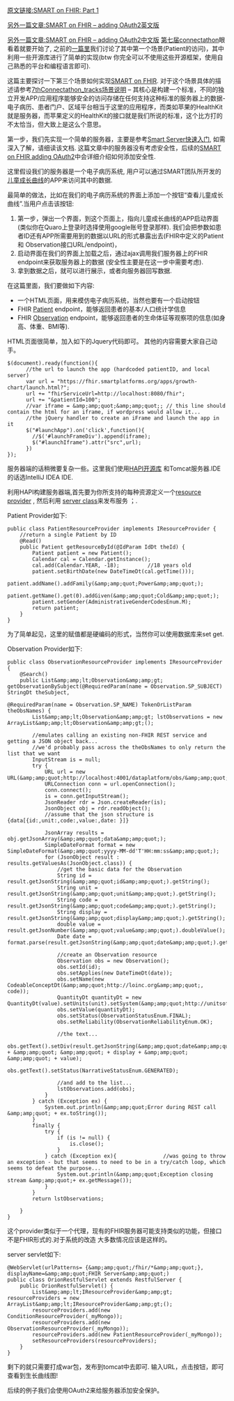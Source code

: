 [原文链接:SMART on FHIR: Part 1](http://fhirblog.com/2014/08/02/smart-on-fhir-part-1)

[另外一篇文章:SMART on FHIR – adding OAuth2英文版](http://fhirblog.com/2014/08/12/smart-on-fhir-adding-oauth2)

[另外一篇文章:SMART on FHIR – adding OAuth2中文版](SMART_on_FHIR_adding_OAuth2.md)
[第七届connectathon](http://wiki.hl7.org/index.php?title=FHIR_Connectathon_7 "FHIR_Connectathon_7")眼看着就要开始了, 之前的[一篇里](FHIR_Connectathon7_for_Java_Dummies.md)我们讨论了其中第一个场景(Patient的访问)，其中利用一些开源库进行了简单的实现(btw 你完全可以不使用这些开源框架，使用自己熟悉的平台和编程语言即可).

这篇主要探讨一下第三个场景如何实现[SMART on FHIR](http://wiki.hl7.org/index.php?title=FHIR_Connectathon_7#Track_3_-_SMART_on_FHIR "FHIR_Connectathon_7#Track_3_-_SMART_on_FHIR"). 对于这个场景具体的描述请参考[7thConnectathon_tracks场景说明](7thConnectathon_tracks.md) – 其核心是构建一个标准，不同的独立开发APP/应用程序能够安全的访问存储在任何支持这种标准的服务器上的数据-电子病历、患者门户、区域平台相当于这里的应用程序，而类如苹果的HealthKit就是服务器，而苹果定义的HealthKit的接口就是我们所说的标准，这个比方打的不太恰当，但大致上是这么个意思。



第一步，我们先实现一个简单的服务器，主要是参考[Smart Server快速入门](http://docs.smartplatforms.org/tutorials/server-quick-start/), 如需深入了解，请细读该文档. 这篇文章中的服务器没有考虑安全性，后续的[SMART on FHIR adding OAuth2](SMART_on_FHIR_adding_OAuth2.md)中会详细介绍如何添加安全性.

这里假设我们的服务器是一个电子病历系统, 用户可以通过SMART团队所开发的[儿童成长曲线](https://fhir.smartplatforms.org/apps/growth-chart/launch.html?fhirServiceUrl=https://fhir-open-api.smartplatforms.org&amp;patientId=1482713)的APP来访问其中的数据.

最简单的做法，比如在我们的电子病历系统的界面上添加一个按钮“查看儿童成长曲线”.当用户点击该按钮:

1.  第一步，弹出一个界面，到这个页面上，指向儿童成长曲线的APP启动界面(类似你在Quaro上登录时选择使用google账号登录那样). 我们会把参数如患者ID还有APP所需要用到的数据以URL的形式暴露出去(FHIR中定义的Patient 和 Observation接口URL/endpoint)，
2.  启动界面在我们的界面上加载之后，通过ajax调用我们服务器上的FHIR endpoint来获取服务器上的数据 (安全性主要是在这一步中需要考虑).
3.  拿到数据之后，就可以进行展示，或者向服务器回写数据.

在这篇里面，我们要做如下内容:

*   一个HTML页面，用来模仿电子病历系统，当然也要有一个启动按钮
*   FHIR [Patient](http://www.hl7.org/implement/standards/fhir/patient.html) endpoint，能够返回患者的基本/人口统计学信息
*   FHIR [Observation](http://www.hl7.org/implement/standards/fhir/observation.html) endpoint，能够返回患者的生命体征等观察项的信息(如身高、体重、BMI等).

HTML页面很简单，加入如下的Jquery代码即可。 其他的内容需要大家自己动手。



	$(document).ready(function(){
	      //the url to launch the app (hardcoded patientID, and local server)
	      var url = "https://fhir.smartplatforms.org/apps/growth-chart/launch.html?";
	      url += "fhirServiceUrl=http://localhost:8080/fhir";
	      url += "&patientId=100";
	      //var iframe = &amp;amp;quot;&amp;amp;quot;; // this line should contain the html for an iframe, if wordpress would allow it...
	      //the jQuery handler to create an iFrame and launch the app in it
	      $("#launchApp").on('click',function(){
	        //$('#launchFrameDiv').append(iframe);
	        $("#launchIframe").attr("src",url);
	      })
	});



服务器端的话稍微要复杂一些。这里我们使用[HAPI开源库](http://jamesagnew.github.io/hapi-fhir/) 和Tomcat服务器.IDE的话选IntelliJ IDEA IDE.

利用HAPI构建服务器端,首先要为你所支持的每种资源定义一个[resource provider](http://jamesagnew.github.io/hapi-fhir/doc_rest_server.html#Defining_Resource_Providers) , 然后利用 [server class](http://jamesagnew.github.io/hapi-fhir/doc_rest_server.html#Create_a_Server)来发布服务 ；.

Patient Provider如下:

	public class PatientResourceProvider implements IResourceProvider {
	    //return a single Patient by ID
	    @Read()
	    public Patient getResourceById(@IdParam IdDt theId) {
	        Patient patient = new Patient();
	        Calendar cal = Calendar.getInstance();
	        cal.add(Calendar.YEAR, -18);         //18 years old
	        patient.setBirthDate(new DateTimeDt(cal.getTime()));
	        patient.addName().addFamily(&amp;amp;quot;Power&amp;amp;quot;);
	        patient.getName().get(0).addGiven(&amp;amp;quot;Cold&amp;amp;quot;);
	        patient.setGender(AdministrativeGenderCodesEnum.M);
	        return patient;
	    }
	}

为了简单起见，这里的赋值都是硬编码的形式，当然你可以使用数据库来set get.

Observation Provider如下:

	public class ObservationResourceProvider implements IResourceProvider {
	    @Search()
	    public List&amp;amp;lt;Observation&amp;amp;gt; getObservationBySubject(@RequiredParam(name = Observation.SP_SUBJECT) StringDt theSubject,
	                                                     @RequiredParam(name = Observation.SP_NAME) TokenOrListParam theObsNames) {
	        List&amp;amp;lt;Observation&amp;amp;gt; lstObservations = new ArrayList&amp;amp;lt;Observation&amp;amp;gt;();

	        //emulates calling an existing non-FHIR REST service and getting a JSON object back...
	        //we'd probably pass across the theObsNames to only return the list that we want
	        InputStream is = null;
	        try {
	            URL url = new URL(&amp;amp;quot;http://localhost:4001/dataplatform/obs/&amp;amp;quot;+theSubject);
	            URLConnection conn = url.openConnection();
	            conn.connect();
	            is = conn.getInputStream();
	            JsonReader rdr = Json.createReader(is);
	            JsonObject obj = rdr.readObject();
	            //assume that the json structure is {data[{id:,unit:,code:,value:,date: }]}

	            JsonArray results = obj.getJsonArray(&amp;amp;quot;data&amp;amp;quot;);
	            SimpleDateFormat format = new SimpleDateFormat(&amp;amp;quot;yyyy-MM-dd'T'HH:mm:ss&amp;amp;quot;);
	            for (JsonObject result : results.getValuesAs(JsonObject.class)) {
	                //get the basic data for the Observation
	                String id = result.getJsonString(&amp;amp;quot;id&amp;amp;quot;).getString();
	                String unit = result.getJsonString(&amp;amp;quot;unit&amp;amp;quot;).getString();
	                String code = result.getJsonString(&amp;amp;quot;code&amp;amp;quot;).getString();
	                String display = result.getJsonString(&amp;amp;quot;display&amp;amp;quot;).getString();
	                double value =  result.getJsonNumber(&amp;amp;quot;value&amp;amp;quot;).doubleValue();
	                Date date = format.parse(result.getJsonString(&amp;amp;quot;date&amp;amp;quot;).getString());

	                //create an Observation resource
	                Observation obs = new Observation();
	                obs.setId(id);
	                obs.setApplies(new DateTimeDt(date));
	                obs.setName(new CodeableConceptDt(&amp;amp;quot;http://loinc.org&amp;amp;quot;, code));
	                QuantityDt quantityDt = new QuantityDt(value).setUnits(unit).setSystem(&amp;amp;quot;http://unitsofmeasure.org&amp;amp;quot;).setCode(unit);
	                obs.setValue(quantityDt);
	                obs.setStatus(ObservationStatusEnum.FINAL);
	                obs.setReliability(ObservationReliabilityEnum.OK);

	                //the text...
	                obs.getText().setDiv(result.getJsonString(&amp;amp;quot;date&amp;amp;quot;).getString() + &amp;amp;quot; &amp;amp;quot; + display + &amp;amp;quot; &amp;amp;quot; + value);
	                obs.getText().setStatus(NarrativeStatusEnum.GENERATED);

	                //and add to the list...
	                lstObservations.add(obs);
	            }
	        } catch (Exception ex) {
	            System.out.println(&amp;amp;quot;Error during REST call &amp;amp;quot; + ex.toString());
	        }
	        finally {
	            try {
	                if (is != null) {
	                    is.close();
	                }
	            } catch (Exception ex){               //was going to throw an exception - but that seems to need to be in a try/catch loop, which seems to defeat the purpose...
	                System.out.println(&amp;amp;quot;Exception closing stream &amp;amp;quot;+ ex.getMessage());
	            }
	        }
	        return lstObservations;

	    }
	}
这个provider类似于一个代理，现有的FHIR服务器可能支持类似的功能，但接口不是FHIR形式的.对于系统的改造 大多数情况应该是这样的。

server servlet如下:


	@WebServlet(urlPatterns= {&amp;amp;quot;/fhir/*&amp;amp;quot;}, displayName=&amp;amp;quot;FHIR Server&amp;amp;quot;)
	public class OrionRestfulServlet extends RestfulServer {
	    public OrionRestfulServlet() {
	        List&amp;amp;lt;IResourceProvider&amp;amp;gt; resourceProviders = new ArrayList&amp;amp;lt;IResourceProvider&amp;amp;gt;();
	        resourceProviders.add(new ConditionResourceProvider(_myMongo));
	        resourceProviders.add(new ObservationResourceProvider(_myMongo));
	        resourceProviders.add(new PatientResourceProvider(_myMongo));
	        setResourceProviders(resourceProviders);
	    }
	}
剩下的就只需要打成war包，发布到tomcat中去即可. 输入URL，点击按钮，即可查看到生长曲线图!

后续的例子我们会使用OAuth2来给服务器添加安全保护。
